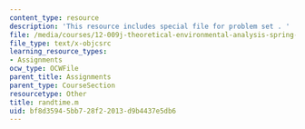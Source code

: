 ```yaml
---
content_type: resource
description: 'This resource includes special file for problem set . '
file: /media/courses/12-009j-theoretical-environmental-analysis-spring-2015/bf8d35945bb728f22013d9b4437e5db6_randtime.m
file_type: text/x-objcsrc
learning_resource_types:
- Assignments
ocw_type: OCWFile
parent_title: Assignments
parent_type: CourseSection
resourcetype: Other
title: randtime.m
uid: bf8d3594-5bb7-28f2-2013-d9b4437e5db6
---
```

